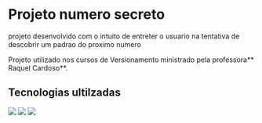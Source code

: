<h1>Projeto numero secreto</h1>

<p>projeto desenvolvido com o intuito de entreter o usuario na tentativa de descobrir um padrao do proximo numero </p>

<p>Projeto utilizado nos cursos de Versionamento ministrado pela professora** Raquel Cardoso**.</p>

<h2> Tecnologias ultilzadas</h2>
<div>
  <img src="https://img.shields.io/badge/HTML-239120?style=for-the-badge&logo=html5&logoColor=white"&gt/>
  <img src="https://img.shields.io/badge/JS-239120?style=for-the-badge&logo=html5&logoColor=yelllow"&gt/>
  <img src="https://img.shields.io/badge/CSS-239120?style=for-the-badge&logo=html5&logoColor=blue"&gt/>
</div>
